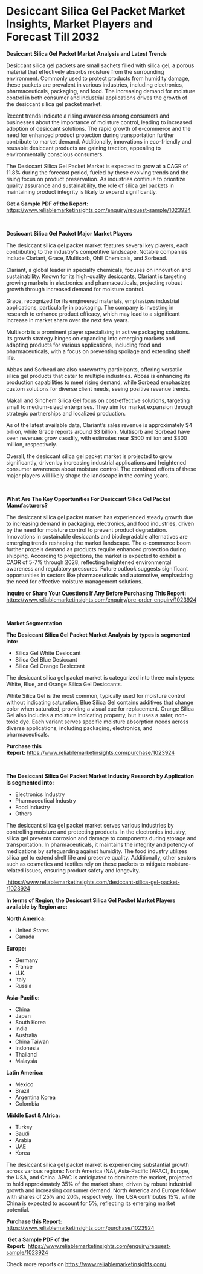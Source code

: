 <p><h1>Desiccant Silica Gel Packet Market Insights, Market Players and Forecast Till 2032</h1></p><p><strong>Desiccant Silica Gel Packet Market Analysis and Latest Trends</strong></p>
<p><p>Desiccant silica gel packets are small sachets filled with silica gel, a porous material that effectively absorbs moisture from the surrounding environment. Commonly used to protect products from humidity damage, these packets are prevalent in various industries, including electronics, pharmaceuticals, packaging, and food. The increasing demand for moisture control in both consumer and industrial applications drives the growth of the desiccant silica gel packet market.</p><p>Recent trends indicate a rising awareness among consumers and businesses about the importance of moisture control, leading to increased adoption of desiccant solutions. The rapid growth of e-commerce and the need for enhanced product protection during transportation further contribute to market demand. Additionally, innovations in eco-friendly and reusable desiccant products are gaining traction, appealing to environmentally conscious consumers.</p><p>The Desiccant Silica Gel Packet Market is expected to grow at a CAGR of 11.8% during the forecast period, fueled by these evolving trends and the rising focus on product preservation. As industries continue to prioritize quality assurance and sustainability, the role of silica gel packets in maintaining product integrity is likely to expand significantly.</p></p>
<p><strong>Get a Sample PDF of the Report:&nbsp;</strong> <a href="https://www.reliablemarketinsights.com/enquiry/request-sample/1023924?utm_campaign=2206&utm_medium=2&utm_source=Github&utm_content=ia&utm_term=07032025&utm_id=desiccant-silica-gel-packet">https://www.reliablemarketinsights.com/enquiry/request-sample/1023924</a></p>
<p>&nbsp;</p>
<p><strong>Desiccant Silica Gel Packet Major Market Players</strong></p>
<p><p>The desiccant silica gel packet market features several key players, each contributing to the industry's competitive landscape. Notable companies include Clariant, Grace, Multisorb, OhE Chemicals, and Sorbead. </p><p>Clariant, a global leader in specialty chemicals, focuses on innovation and sustainability. Known for its high-quality desiccants, Clariant is targeting growing markets in electronics and pharmaceuticals, projecting robust growth through increased demand for moisture control.</p><p>Grace, recognized for its engineered materials, emphasizes industrial applications, particularly in packaging. The company is investing in research to enhance product efficacy, which may lead to a significant increase in market share over the next few years.</p><p>Multisorb is a prominent player specializing in active packaging solutions. Its growth strategy hinges on expanding into emerging markets and adapting products for various applications, including food and pharmaceuticals, with a focus on preventing spoilage and extending shelf life.</p><p>Abbas and Sorbead are also noteworthy participants, offering versatile silica gel products that cater to multiple industries. Abbas is enhancing its production capabilities to meet rising demand, while Sorbead emphasizes custom solutions for diverse client needs, seeing positive revenue trends.</p><p>Makall and Sinchem Silica Gel focus on cost-effective solutions, targeting small to medium-sized enterprises. They aim for market expansion through strategic partnerships and localized production.</p><p>As of the latest available data, Clariant’s sales revenue is approximately $4 billion, while Grace reports around $3 billion. Multisorb and Sorbead have seen revenues grow steadily, with estimates near $500 million and $300 million, respectively.</p><p>Overall, the desiccant silica gel packet market is projected to grow significantly, driven by increasing industrial applications and heightened consumer awareness about moisture control. The combined efforts of these major players will likely shape the landscape in the coming years.</p></p>
<p>&nbsp;</p>
<p><strong>What Are The Key Opportunities For Desiccant Silica Gel Packet Manufacturers?</strong></p>
<p><p>The desiccant silica gel packet market has experienced steady growth due to increasing demand in packaging, electronics, and food industries, driven by the need for moisture control to prevent product degradation. Innovations in sustainable desiccants and biodegradable alternatives are emerging trends reshaping the market landscape. The e-commerce boom further propels demand as products require enhanced protection during shipping. According to projections, the market is expected to exhibit a CAGR of 5-7% through 2028, reflecting heightened environmental awareness and regulatory pressures. Future outlook suggests significant opportunities in sectors like pharmaceuticals and automotive, emphasizing the need for effective moisture management solutions.</p></p>
<p><strong>Inquire or Share Your Questions If Any Before Purchasing This Report:</strong> <a href="https://www.reliablemarketinsights.com/enquiry/pre-order-enquiry/1023924?utm_campaign=2206&utm_medium=2&utm_source=Github&utm_content=ia&utm_term=07032025&utm_id=desiccant-silica-gel-packet">https://www.reliablemarketinsights.com/enquiry/pre-order-enquiry/1023924</a></p>
<p>&nbsp;</p>
<p><strong>Market Segmentation</strong></p>
<p><strong>The Desiccant Silica Gel Packet Market Analysis by types is segmented into:</strong></p>
<p><ul><li>Silica Gel White Desiccant</li><li>Silica Gel Blue Desiccant</li><li>Silica Gel Orange Desiccant</li></ul></p>
<p><p>The desiccant silica gel packet market is categorized into three main types: White, Blue, and Orange Silica Gel Desiccants. </p><p>White Silica Gel is the most common, typically used for moisture control without indicating saturation. Blue Silica Gel contains additives that change color when saturated, providing a visual cue for replacement. Orange Silica Gel also includes a moisture indicating property, but it uses a safer, non-toxic dye. Each variant serves specific moisture absorption needs across diverse applications, including packaging, electronics, and pharmaceuticals.</p></p>
<p><strong>Purchase this Report:&nbsp;</strong><a href="https://www.reliablemarketinsights.com/purchase/1023924?utm_campaign=2206&utm_medium=2&utm_source=Github&utm_content=ia&utm_term=07032025&utm_id=desiccant-silica-gel-packet">https://www.reliablemarketinsights.com/purchase/1023924</a></p>
<p>&nbsp;</p>
<p><strong>The Desiccant Silica Gel Packet Market Industry Research by Application is segmented into:</strong></p>
<p><ul><li>Electronics Industry</li><li>Pharmaceutical Industry</li><li>Food Industry</li><li>Others</li></ul></p>
<p><p>The desiccant silica gel packet market serves various industries by controlling moisture and protecting products. In the electronics industry, silica gel prevents corrosion and damage to components during storage and transportation. In pharmaceuticals, it maintains the integrity and potency of medications by safeguarding against humidity. The food industry utilizes silica gel to extend shelf life and preserve quality. Additionally, other sectors such as cosmetics and textiles rely on these packets to mitigate moisture-related issues, ensuring product safety and longevity.</p></p>
<p><a href="https://www.reliablemarketinsights.com/desiccant-silica-gel-packet-r1023924?utm_campaign=2206&utm_medium=2&utm_source=Github&utm_content=ia&utm_term=07032025&utm_id=desiccant-silica-gel-packet">&nbsp;https://www.reliablemarketinsights.com/desiccant-silica-gel-packet-r1023924</a></p>
<p><strong>In terms of Region, the Desiccant Silica Gel Packet Market Players available by Region are:</strong></p>
<p>
    <p> <strong> North America: </strong>
        <ul>
            <li>United States</li>
            <li>Canada</li>
        </ul>
        </p> 
    <p> <strong> Europe: </strong>
        <ul>
            <li>Germany</li>
            <li>France</li>
            <li>U.K.</li>
            <li>Italy</li>
            <li>Russia</li>
        </ul>
        </p> 
    <p> <strong> Asia-Pacific: </strong>
        <ul>
            <li>China</li>
            <li>Japan</li>
            <li>South Korea</li>
            <li>India</li>
            <li>Australia</li>
            <li>China Taiwan</li>
            <li>Indonesia</li>
            <li>Thailand</li>
            <li>Malaysia</li>
        </ul>
        </p> 
    <p> <strong> Latin America: </strong>
        <ul>
            <li>Mexico</li>
            <li>Brazil</li>
            <li>Argentina Korea</li>
            <li>Colombia</li>
        </ul>
        </p> 
    <p> <strong> Middle East & Africa: </strong>
        <ul>
            <li>Turkey</li>
            <li>Saudi</li>
            <li>Arabia</li>
            <li>UAE</li>
            <li>Korea</li>
        </ul>
    </p>
    </p>
<p><p>The desiccant silica gel packet market is experiencing substantial growth across various regions: North America (NA), Asia-Pacific (APAC), Europe, the USA, and China. APAC is anticipated to dominate the market, projected to hold approximately 35% of the market share, driven by robust industrial growth and increasing consumer demand. North America and Europe follow with shares of 25% and 20%, respectively. The USA contributes 15%, while China is expected to account for 5%, reflecting its emerging market potential.</p></p>
<p><strong>Purchase this Report: </strong><a href="https://www.reliablemarketinsights.com/purchase/1023924?utm_campaign=2206&utm_medium=2&utm_source=Github&utm_content=ia&utm_term=07032025&utm_id=desiccant-silica-gel-packet">https://www.reliablemarketinsights.com/purchase/1023924</a></p>
<p>&nbsp;<strong>Get a Sample PDF of the Report:&nbsp;&nbsp;</strong><a href="https://www.reliablemarketinsights.com/enquiry/request-sample/1023924?utm_campaign=2206&utm_medium=2&utm_source=Github&utm_content=ia&utm_term=07032025&utm_id=desiccant-silica-gel-packet">https://www.reliablemarketinsights.com/enquiry/request-sample/1023924</a></p>
<p><strong></strong></p>
<p>Check more reports on <a href="https://www.reliablemarketinsights.com/?utm_campaign=2206&utm_medium=2&utm_source=Github&utm_content=ia&utm_term=07032025&utm_id=desiccant-silica-gel-packet">https://www.reliablemarketinsights.com/</a></p>